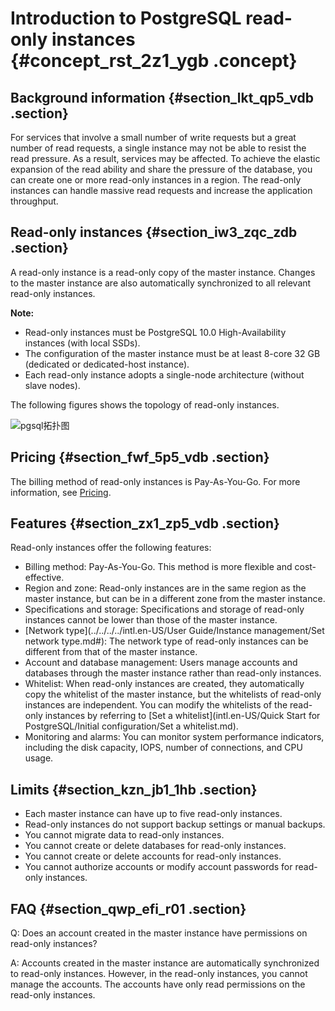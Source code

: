 # Introduction to PostgreSQL read-only instances {#concept_rst_2z1_ygb .concept}

## Background information {#section_lkt_qp5_vdb .section}

For services that involve a small number of write requests but a great number of read requests, a single instance may not be able to resist the read pressure. As a result, services may be affected. To achieve the elastic expansion of the read ability and share the pressure of the database, you can create one or more read-only instances in a region. The read-only instances can handle massive read requests and increase the application throughput.

## Read-only instances {#section_iw3_zqc_zdb .section}

A read-only instance is a read-only copy of the master instance. Changes to the master instance are also automatically synchronized to all relevant read-only instances.

**Note:** 

-   Read-only instances must be PostgreSQL 10.0 High-Availability instances \(with local SSDs\).
-   The configuration of the master instance must be at least 8-core 32 GB \(dedicated or dedicated-host instance\).
-   Each read-only instance adopts a single-node architecture \(without slave nodes\).

The following figures shows the topology of read-only instances.

![pgsql拓扑图](http://static-aliyun-doc.oss-cn-hangzhou.aliyuncs.com/assets/img/133899/156320962639776_en-US.png)

## Pricing {#section_fwf_5p5_vdb .section}

The billing method of read-only instances is Pay-As-You-Go. For more information, see [Pricing](https://www.alibabacloud.com/product/apsaradb-for-rds?spm=a3c0i.7938564.220486.8.10521d15K8Buqg#pricing).

## Features {#section_zx1_zp5_vdb .section}

Read-only instances offer the following features:

-   Billing method: Pay-As-You-Go. This method is more flexible and cost-effective.
-   Region and zone: Read-only instances are in the same region as the master instance, but can be in a different zone from the master instance.
-   Specifications and storage: Specifications and storage of read-only instances cannot be lower than those of the master instance.
-   [Network type](../../../../intl.en-US/User Guide/Instance management/Set network type.md#): The network type of read-only instances can be different from that of the master instance.
-   Account and database management: Users manage accounts and databases through the master instance rather than read-only instances.
-   Whitelist: When read-only instances are created, they automatically copy the whitelist of the master instance, but the whitelists of read-only instances are independent. You can modify the whitelists of the read-only instances by referring to [Set a whitelist](intl.en-US/Quick Start for PostgreSQL/Initial configuration/Set a whitelist.md).
-   Monitoring and alarms: You can monitor system performance indicators, including the disk capacity, IOPS, number of connections, and CPU usage.

## Limits {#section_kzn_jb1_1hb .section}

-   Each master instance can have up to five read-only instances.
-   Read-only instances do not support backup settings or manual backups.
-   You cannot migrate data to read-only instances.
-   You cannot create or delete databases for read-only instances.
-   You cannot create or delete accounts for read-only instances.
-   You cannot authorize accounts or modify account passwords for read-only instances.

## FAQ {#section_qwp_efi_r01 .section}

Q: Does an account created in the master instance have permissions on read-only instances?

A: Accounts created in the master instance are automatically synchronized to read-only instances. However, in the read-only instances, you cannot manage the accounts. The accounts have only read permissions on the read-only instances.

